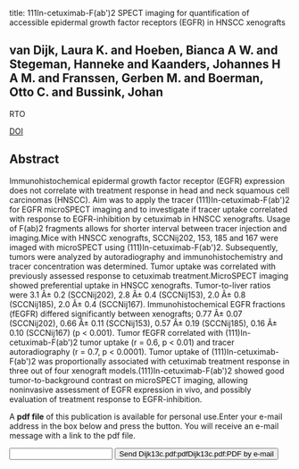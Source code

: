 title: 111In-cetuximab-F(ab')2 SPECT imaging for quantification of accessible epidermal growth factor receptors (EGFR) in HNSCC xenografts

## van Dijk, Laura K. and Hoeben, Bianca A W. and Stegeman, Hanneke and Kaanders, Johannes H A M. and Franssen, Gerben M. and Boerman, Otto C. and Bussink, Johan
RTO

<a href="https://doi.org/10.1016/j.radonc.2013.06.034">DOI</a>

## Abstract
Immunohistochemical epidermal growth factor receptor (EGFR) expression does not correlate with treatment response in head and neck squamous cell carcinomas (HNSCC). Aim was to apply the tracer (111)In-cetuximab-F(ab')2 for EGFR microSPECT imaging and to investigate if tracer uptake correlated with response to EGFR-inhibition by cetuximab in HNSCC xenografts. Usage of F(ab)2 fragments allows for shorter interval between tracer injection and imaging.Mice with HNSCC xenografts, SCCNij202, 153, 185 and 167 were imaged with microSPECT using (111)In-cetuximab-F(ab')2. Subsequently, tumors were analyzed by autoradiography and immunohistochemistry and tracer concentration was determined. Tumor uptake was correlated with previously assessed response to cetuximab treatment.MicroSPECT imaging showed preferential uptake in HNSCC xenografts. Tumor-to-liver ratios were 3.1 Â± 0.2 (SCCNij202), 2.8 Â± 0.4 (SCCNij153), 2.0 Â± 0.8 (SCCNij185), 2.0 Â± 0.4 (SCCNij167). Immunohistochemical EGFR fractions (fEGFR) differed significantly between xenografts; 0.77 Â± 0.07 (SCCNij202), 0.66 Â± 0.11 (SCCNij153), 0.57 Â± 0.19 (SCCNij185), 0.16 Â± 0.10 (SCCNij167) (p < 0.001). Tumor fEGFR correlated with (111)In-cetuximab-F(ab')2 tumor uptake (r = 0.6, p < 0.01) and tracer autoradiography (r = 0.7, p < 0.0001). Tumor uptake of (111)In-cetuximab-F(ab')2 was proportionally associated with cetuximab treatment response in three out of four xenograft models.(111)In-cetuximab-F(ab')2 showed good tumor-to-background contrast on microSPECT imaging, allowing noninvasive assessment of EGFR expression in vivo, and possibly evaluation of treatment response to EGFR-inhibition.

A <b>pdf file</b> of this publication is available for personal use.Enter your e-mail address in the box below and press the button. You will receive an e-mail message with a link to the pdf file.
<form action="sender.php">  <input type="text" name="email">  <input type="submit" value="Send Dijk13c.pdf:pdfDijk13c.pdf:PDF by e-mail"></form>
